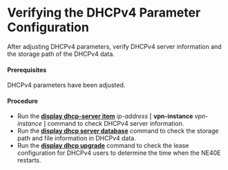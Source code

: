 Verifying the DHCPv4 Parameter Configuration
============================================

After adjusting DHCPv4 parameters, verify DHCPv4 server information and the storage path of the DHCPv4 data.

#### Prerequisites

DHCPv4 parameters have been adjusted.


#### Procedure

* Run the [**display dhcp-server item**](cmdqueryname=display+dhcp-server+item) *ip-address* [ **vpn-instance** *vpn-instance* ] command to check DHCPv4 server information.
* Run the [**display dhcp server database**](cmdqueryname=display+dhcp+server+database) command to check the storage path and file information in DHCPv4 data.
* Run the [**display dhcp upgrade**](cmdqueryname=display+dhcp+upgrade) command to check the lease configuration for DHCPv4 users to determine the time when the NE40E restarts.